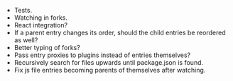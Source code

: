 - Tests.
- Watching in forks.
- React integration?
- If a parent entry changes its order, should the child entries be reordered as well?
- Better typing of forks?
- Pass entry proxies to plugins instead of entries themselves?
- Recursively search for files upwards until package.json is found.
- Fix js file entries becoming parents of themselves after watching.
